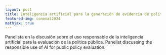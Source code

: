 ```yaml
---
layout: post
title: Inteligencia artificial para la generación de evidencia de política pública- innovación responsable y desafíos éticos (AI for the generation of public policy evidence- responsible innovation and ethical challenges)
featured-img: coneval2024
mathjax: true
---
```


Panelista en la discusión sobre el uso responsable de la inteligencia artificial para la evaluación de la política pública.
Panelist discussing the responsible use of AI for public policy evaluation.




<!-- {% include youtube.html id="PgkKJX2o9zc" %}   -->
